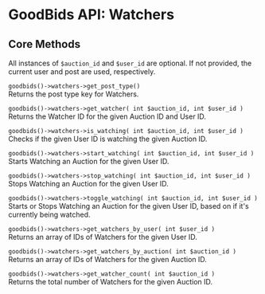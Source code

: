 # GoodBids API: Watchers

## Core Methods

All instances of `$auction_id` and `$user_id` are optional. If not provided, the current user and post are used, respectively.

`goodbids()->watchers->get_post_type()`  
Returns the post type key for Watchers.  

`goodbids()->watchers->get_watcher( int $auction_id, int $user_id )`  
Returns the Watcher ID for the given Auction ID and User ID.  

`goodbids()->watchers->is_watching( int $auction_id, int $user_id )`  
Checks if the given User ID is watching the given Auction ID.  

`goodbids()->watchers->start_watching( int $auction_id, int $user_id )`  
Starts Watching an Auction for the given User ID.  

`goodbids()->watchers->stop_watching( int $auction_id, int $user_id )`  
Stops Watching an Auction for the given User ID.  

`goodbids()->watchers->toggle_watching( int $auction_id, int $user_id )`  
Starts or Stops Watching an Auction for the given User ID, based on if it's currently being watched.  

`goodbids()->watchers->get_watchers_by_user( int $user_id )`  
Returns an array of IDs of Watchers for the given User ID.  

`goodbids()->watchers->get_watchers_by_auction( int $auction_id )`  
Returns an array of IDs of Watchers for the given Auction ID.  

`goodbids()->watchers->get_watcher_count( int $auction_id )`  
Returns the total number of Watchers for the given Auction ID.  
